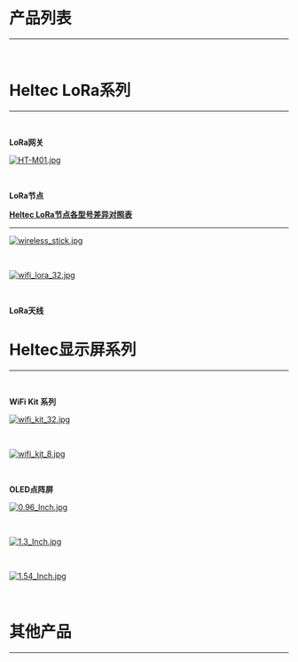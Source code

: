 # 产品列表

***
&nbsp;

# Heltec LoRa系列
***
&nbsp;

**LoRa网关**

[![HT-M01.jpg](http://www.heltec.cn/wp-content/uploads/2018/05/1.jpg)](zh_CN/products/lora/lora_gateway/ht-m01/ht-m01)

&nbsp;

**LoRa节点**

[**Heltec LoRa节点各型号差异对照表**](zh_CN/products/lora/lora_node/heltec_lora_node_list_cn.md)

***

[![wireless_stick.jpg](http://www.heltec.cn/wp-content/uploads/2018/12/SAM_0445_800x800.jpg)](zh_CN/products/lora/lora_node/wireless_stick/wireless_stick)

&nbsp;

[![wifi_lora_32.jpg](http://www.heltec.cn/wp-content/uploads/2018/09/%E8%8A%AF%E7%89%87%E5%AE%9A%E7%A8%BF_01-2.png)](zh_CN/products/lora/lora_node/wifi_lora_32/wifi_lora_32)

&nbsp;


**LoRa天线**


# Heltec显示屏系列
***
&nbsp;

**WiFi Kit 系列**

[![wifi_kit_32.jpg](http://www.heltec.cn/wp-content/uploads/2017/10/8.jpg)](zh_CN/products/heltec_display/wifi_kit_series/wifi_kit_32/wifi_kit_32)

&nbsp;

[![wifi_kit_8.jpg](http://www.heltec.cn/wp-content/uploads/2017/10/123-1024x678.png)](zh_CN/products/heltec_display/wifi_kit_series/wifi_kit_8/wifi_kit_8)
	
&nbsp;

**OLED点阵屏**

[![0.96_Inch.jpg](http://www.heltec.cn/wp-content/uploads/2017/10/0.96inch-IIC-oled-module-yellow-blue.jpg)](zh_CN/products/heltec_display/oled_screen/0.96_inch/0.96_inch)

&nbsp;

[![1.3_Inch.jpg](http://www.heltec.cn/wp-content/uploads/2017/11/IIC%E8%93%9D%E8%89%B21.3.jpg)](zh_CN/products/heltec_display/oled_screen/1.3_inch/1.3_inch)

&nbsp;

[![1.54_Inch.jpg](http://www.heltec.cn/wp-content/uploads/2017/11/IIC%E8%93%9D%E8%89%B21.3.jpg)](zh_CN/products/heltec_display/oled_screen/1.54_inch/1.54_inch)

&nbsp;


# 其他产品
***
&nbsp;


<!-- GitHub Buttons -->

<script async defer src="https://buttons.github.io/buttons.js"></script>